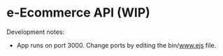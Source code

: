 # e-Ecommerce API (WIP)

Development notes:

- App runs on port 3000. Change ports by editing the bin/www.ejs file.